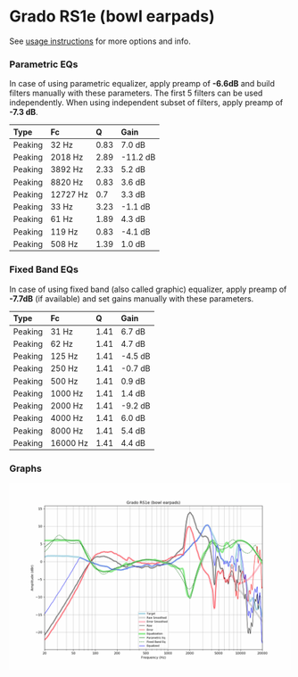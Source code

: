 # Grado RS1e (bowl earpads)
See [usage instructions](https://github.com/jaakkopasanen/AutoEq#usage) for more options and info.

### Parametric EQs
In case of using parametric equalizer, apply preamp of **-6.6dB** and build filters manually
with these parameters. The first 5 filters can be used independently.
When using independent subset of filters, apply preamp of **-7.3 dB**.

| Type    | Fc       |    Q | Gain     |
|:--------|:---------|:-----|:---------|
| Peaking | 32 Hz    | 0.83 | 7.0 dB   |
| Peaking | 2018 Hz  | 2.89 | -11.2 dB |
| Peaking | 3892 Hz  | 2.33 | 5.2 dB   |
| Peaking | 8820 Hz  | 0.83 | 3.6 dB   |
| Peaking | 12727 Hz | 0.7  | 3.3 dB   |
| Peaking | 33 Hz    | 3.23 | -1.1 dB  |
| Peaking | 61 Hz    | 1.89 | 4.3 dB   |
| Peaking | 119 Hz   | 0.83 | -4.1 dB  |
| Peaking | 508 Hz   | 1.39 | 1.0 dB   |

### Fixed Band EQs
In case of using fixed band (also called graphic) equalizer, apply preamp of **-7.7dB**
(if available) and set gains manually with these parameters.

| Type    | Fc       |    Q | Gain    |
|:--------|:---------|:-----|:--------|
| Peaking | 31 Hz    | 1.41 | 6.7 dB  |
| Peaking | 62 Hz    | 1.41 | 4.7 dB  |
| Peaking | 125 Hz   | 1.41 | -4.5 dB |
| Peaking | 250 Hz   | 1.41 | -0.7 dB |
| Peaking | 500 Hz   | 1.41 | 0.9 dB  |
| Peaking | 1000 Hz  | 1.41 | 1.4 dB  |
| Peaking | 2000 Hz  | 1.41 | -9.2 dB |
| Peaking | 4000 Hz  | 1.41 | 6.0 dB  |
| Peaking | 8000 Hz  | 1.41 | 5.4 dB  |
| Peaking | 16000 Hz | 1.41 | 4.4 dB  |

### Graphs
![](./Grado%20RS1e%20(bowl%20earpads).png)